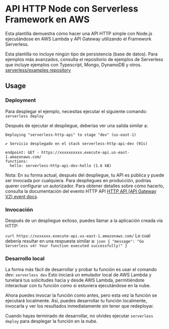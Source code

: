 <!--
título: 'Ejemplo de Endpoint HTTP Simple de AWS en NodeJS'
descripción: 'Esta plantilla demuestra cómo hacer una API HTTP simple con Node.js ejecutándose en AWS Lambda y API Gateway utilizando el Framework Serverless.'
diseño: Doc
framework: v4
plataforma: AWS
idioma: nodeJS
enlaceAutor: 'https://github.com/serverless'
nombreAutor: 'Serverless, Inc.'
avatarAutor: 'https://avatars1.githubusercontent.com/u/13742415?s=200&v=4'
-->

# API HTTP Node con Serverless Framework en AWS

Esta plantilla demuestra cómo hacer una API HTTP simple con Node.js ejecutándose en AWS Lambda y API Gateway utilizando el Framework Serverless.

Esta plantilla no incluye ningún tipo de persistencia (base de datos). Para ejemplos más avanzados, consulta el repositorio de ejemplos de Serverless que incluye ejemplos con Typescript, Mongo, DynamoDB y otros. [serverless/examples repository](https://github.com/serverless/examples/)


## Usage
### Deployment
Para desplegar el ejemplo, necesitas ejecutar el siguiente comando: `serverless deploy`

Después de ejecutar el despliegue, deberías ver una salida similar a:

```
Deploying "serverless-http-api" to stage "dev" (us-east-1)

✔ Servicio desplegado en el stack serverless-http-api-dev (91s)

endpoint: GET - https://xxxxxxxxxx.execute-api.us-east-1.amazonaws.com/
functions:
  hello: serverless-http-api-dev-hello (1.6 kB)

```

Nota: En su forma actual, después del despliegue, tu API es pública y puede ser invocada por cualquiera. Para despliegues en producción, podrías querer configurar un autorizador. Para obtener detalles sobre cómo hacerlo, consulta la documentación del evento HTTP API [HTTP API (API Gateway V2) event docs](https://www.serverless.com/framework/docs/providers/aws/events/http-api).


### Invocación
Después de un despliegue exitoso, puedes llamar a la aplicación creada vía HTTP:

`curl https://xxxxxxx.execute-api.us-east-1.amazonaws.com/`
Lo cual debería resultar en una respuesta similar a:
`json { "message": "Go Serverless v4! Your function executed successfully!" } `


### Desarrollo local
La forma más fácil de desarrollar y probar tu función es usar el comando dev: `serverless dev`
Esto iniciará un emulador local de AWS Lambda y tunelará tus solicitudes hacia y desde AWS Lambda, permitiéndote interactuar con tu función como si estuviera ejecutándose en la nube.

Ahora puedes invocar la función como antes, pero esta vez la función se ejecutará localmente. Así, puedes desarrollar tu función localmente, invocarla y ver los resultados inmediatamente sin tener que redeployar.

Cuando hayas terminado de desarrollar, no olvides ejecutar `serverless deploy` para desplegar la función en la nube.

